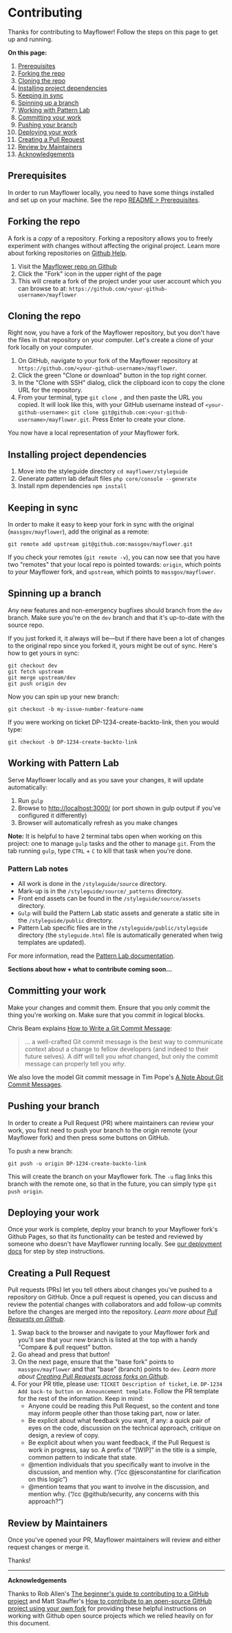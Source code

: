 # Contributing

Thanks for contributing to Mayflower!  Follow the steps on this page to get up and running.  


**On this page:**
1. [Prerequisites](#prerequisites)
1. [Forking the repo](#forking-the-repo)
1. [Cloning the repo](#cloning-the-repo)
1. [Installing project dependencies](#installing-project-dependencies)
1. [Keeping in sync](#keeping-in-sync)
1. [Spinning up a branch](#spinning-up-a-branch)
1. [Working with Pattern Lab](#working-with-pattern-lab)
1. [Committing your work](#committing-your-work)
1. [Pushing your branch](#pushing-your-branch)
1. [Deploying your work](#deploying-your-work)
1. [Creating a Pull Request](#creating-a-pull-request)
1. [Review by Maintainers](#review-by-maintainers)
1. [Acknowledgements](#acknowledgements)

## Prerequisites
   
   In order to run Mayflower locally, you need to have some things installed and set up on your machine.  See the repo [README > Prerequisites](https://github.com/massgov/mayflower/blob/master/README.md#prerequesites).

## Forking the repo

A fork is a *copy* of a repository. Forking a repository allows you to freely experiment with changes without affecting the original project. Learn more about forking repositories on [Github Help](https://help.github.com/articles/fork-a-repo/).

1. Visit the [Mayflower repo on Github](https://github.com/massgov/mayflower)
1. Click the "Fork" icon in the upper right of the page
1. This will create a fork of the project under your user account which you can browse to at: `https://github.com/<your-github-username>/mayflower`

## Cloning the repo
Right now, you have a fork of the Mayflower repository, but you don't have the files in that repository on your computer. Let's create a clone of your fork locally on your computer.

1. On GitHub, navigate to your fork of the Mayflower repository at `https://github.com/<your-github-username>/mayflower`.
1. Click the green "Clone or download" button in the top right corner.
1. In the "Clone with SSH" dialog, click the clipboard icon to copy the clone URL for the repository.
1. From your terminal, type `git clone `, and then paste the URL you copied. It will look like this, with your GitHub username instead of `<your-github-username>`: `git clone git@github.com:<your-github-username>/mayflower.git`.  Press Enter to create your clone.

You now have a local representation of *your* Mayflower fork.

## Installing project dependencies

1. Move into the styleguide directory `cd mayflower/styleguide`
1. Generate pattern lab default files `php core/console --generate`
1. Install npm dependencies `npm install`

## Keeping in sync

In order to make it easy to keep your fork in sync with the original (`massgov/mayflower`), add the original as a remote:

```
git remote add upstream git@github.com:massgov/mayflower.git
```

If you check your remotes (`git remote -v`), you can now see that you have two "remotes" that your local repo is pointed towards: `origin`, which points to *your* Mayflower fork, and `upstream`, which points to `massgov/mayflower`.

## Spinning up a branch

Any new features and non-emergency bugfixes should branch from the `dev` branch.  Make sure you're on the `dev`  branch and that it's up-to-date with the source repo. 

If you just forked it, it always will be—but if there have been a lot of changes to the original repo since you forked it, yours might be out of sync. Here's how to get yours in sync:

```
git checkout dev
git fetch upstream
git merge upstream/dev
git push origin dev
```

Now you can spin up your new branch:

```
git checkout -b my-issue-number-feature-name
```

If you were working on ticket DP-1234-create-backto-link, then you would type:

```
git checkout -b DP-1234-create-backto-link
```

## Working with Pattern Lab

Serve Mayflower locally and as you save your changes, it will update automatically:

1. Run `gulp`
1. Browse to [http://localhost:3000/](http://localhost:3000/) (or port shown in gulp output if you've configured it differently)
1. Browser will automatically refresh as you make changes

**Note:** It is helpful to have 2 terminal tabs open when working on this project: one to manage `gulp` tasks and the other to manage `git`.  From the tab running `gulp`, type `CTRL` + `C` to kill that task when you're done.

### Pattern Lab notes

* All work is done in the `/styleguide/source` directory.
* Mark-up is in the `/styleguide/source/_patterns` directory.
* Front end assets can be found in the `/styleguide/source/assets` directory.
* `Gulp` will build the Pattern Lab static assets and generate a static site in the `/styleguide/public` directory.
* Pattern Lab specific files are in the `/styleguide/public/styleguide` directory (the `styleguide.html` file is automatically generated when twig templates are updated).

For more information, read the [Pattern Lab documentation](http://patternlab.io/docs/index.html).

**Sections about how + what to contribute coming soon...**

## Committing your work

Make your changes and commit them.  Ensure that you only commit the thing you're working on.  Make sure that you commit in logical blocks.
 
Chris Beam explains  [How to Write a Git Commit Message](https://chris.beams.io/posts/git-commit/):
>  ... a well-crafted Git commit message is the best way to communicate context about a change to fellow developers (and indeed to their future selves). A diff will tell you *what* changed, but only the commit message can properly tell you *why*.

We also love the model Git commit message in Tim Pope's [A Note About Git Commit Messages](http://tbaggery.com/2008/04/19/a-note-about-git-commit-messages.html).

## Pushing your branch
In order to create a Pull Request (PR) where maintainers can review your work, you first need to push your branch to the origin remote (your Mayflower fork) and then press some buttons on GitHub.

To push a new branch:

```
git push -u origin DP-1234-create-backto-link
```

This will create the branch on your Mayflower fork. The `-u` flag links this branch with the remote one, so that in the future, you can simply type `git push origin`.

## Deploying your work

Once your work is complete, deploy your branch to your Mayflower fork's Github Pages, so that its functionality can be tested and reviewed by someone who doesn't have Mayflower running locally.  See [our deployment docs](https://github.com/massgov/mayflower/blob/master/docs/deploy.md#developer-deployment) for step by step instructions.

## Creating a Pull Request
Pull requests (PRs) let you tell others about changes you've pushed to a repository on GitHub. Once a pull request is opened, you can discuss and review the potential changes with collaborators and add follow-up commits before the changes are merged into the repository.  *Learn more about [Pull Requests on Github](https://help.github.com/articles/about-pull-requests/)*.

1. Swap back to the browser and navigate to your Mayflower fork and you'll see that your new branch is listed at the top with a handy "Compare & pull request" button.
1. Go ahead and press that button!
1. On the next page, ensure that the "base fork" points to `massgov/mayflower` and that "base" (branch) points to `dev`.  *Learn more about [Creating Pull Requests across forks on Github](https://help.github.com/articles/creating-a-pull-request-from-a-fork/)*.
1. For your PR title, please use: `TICKET Description of ticket`, i.e. `DP-1234 Add back-to button on Announcement template`.  Follow the PR template for the rest of the information.  Keep in mind:
    - Anyone could be reading this Pull Request, so the content and tone may inform people other than those taking part, now or later.
    - Be explicit about what feedback you want, if any: a quick pair of eyes on the code, discussion on the technical approach, critique on design, a review of copy.
    - Be explicit about when you want feedback, if the Pull Request is work in progress, say so. A prefix of “[WIP]” in the title is a simple, common pattern to indicate that state.
    - @mention individuals that you specifically want to involve in the discussion, and mention why. (“/cc @jesconstantine for clarification on this logic”)
    - @mention teams that you want to involve in the discussion, and mention why. (“/cc @github/security, any concerns with this approach?”)

## Review by Maintainers

Once you've opened your PR, Mayflower maintainers will review and either request changes or merge it.  

Thanks!

***

**Acknowledgements**

Thanks to Rob Allen's [The beginner's guide to contributing to a GitHub project](https://akrabat.com/the-beginners-guide-to-contributing-to-a-github-project/) and Matt Stauffer's [How to contribute to an open-source GitHub project using your own fork](https://mattstauffer.co/blog/how-to-contribute-to-an-open-source-github-project-using-your-own-fork) for providing these helpful instructions on working with Github open source projects which we relied heavily on for this document.
